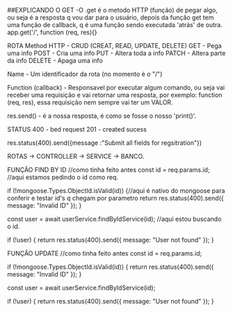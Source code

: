 ##EXPLICANDO O GET
-O .get é o metodo HTTP (função) de pegar algo, ou seja é a resposta q vou dar para o usuário, depois da função get tem uma função de callback, q é uma função sendo executada 'atrás' de outra.
app.get('/', function (req, res){}

ROTA
   Method HTTP - CRUD (CREAT, READ, UPDATE, DELETE)
     GET - Pega uma info
     POST - Cria uma info
     PUT - Altera toda a info
     PATCH - Altera parte da info
     DELETE - Apaga uma info

   Name - Um identificador da rota (no momento é o "/")
     
   Function (callback) - Responsavel por executar algum comando, ou seja vai receber uma requisição e vai retornar uma resposta,
   por exemplo: function (req, res), essa requisição nem sempre vai ter um VALOR.

   res.send() - é a nossa resposta, é como se fosse o nosso 'print()'.

STATUS
400 - bed request 
201 - created sucess

res.status(400).send({message :"Submit all fields for regsitration"})

ROTAS -> CONTROLLER -> SERVICE -> BANCO.

FUNÇÃO FIND BY ID
  //como tinha feito antes
  const id = req.params.id; //aqui estamos pedindo o id como req.

  if (!mongoose.Types.ObjectId.isValid(id)) {//aqui é nativo do mongoose para conferir e testar id's q chegam por parametro
    return res.status(400).send({ message: "Invalid ID" });
  }

  const user = await userService.findByIdService(id); //aqui estou buscando o id.

  if (!user) {
    return res.status(400).send({ message: "User not found" });
  } 

FUNÇÃO UPDATE
  //como tinha feito antes
  const id = req.params.id;

  if (!mongoose.Types.ObjectId.isValid(id)) {
      return res.status(400).send({ message: "Invalid ID" });
    }

  const user = await userService.findByIdService(id);

  if (!user) {
    return res.status(400).send({ message: "User not found" });
  } 